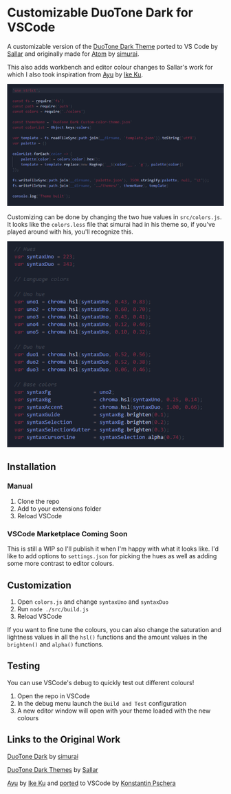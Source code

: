 # Customizable DuoTone Dark for VSCode

A customizable version of the [DuoTone Dark Theme](https://github.com/sallar/vscode-duotone-dark) ported to VS Code by [Sallar](https://github.com/sallar) and originally made for [Atom](https://github.com/simurai/duotone-dark-syntax) by [simurai](https://github.com/simurai).

This also adds workbench and editor colour changes to Sallar's work for which I also took inspiration from [Ayu](https://github.com/dempfi/ayu) by [Ike Ku](https://github.com/dempfi).

![syntax screenshot](https://raw.githubusercontent.com/shivan-vickers/vscode-duotone-custom/master/assets/screenshot.png)

Customizing can be done by changing the two hue values in `src/colors.js`. It looks like the `colors.less` file that simurai had in his theme so, if you've played around with his, you'll recognize this.

![colors.js screenshot](https://raw.githubusercontent.com/shivan-vickers/vscode-duotone-custom/master/assets/colors.png)

## Installation

### Manual

1. Clone the repo
2. Add to your extensions folder
3. Reload VSCode

### VSCode Marketplace Coming Soon

This is still a WIP so I'll publish it when I'm happy with what it looks like. I'd like to add options to `settings.json` for picking the hues as well as adding some more contrast to editor colours.

## Customization

1. Open `colors.js` and change `syntaxUno` and `syntaxDuo`
2. Run `node ./src/build.js`
3. Reload VSCode

If you want to fine tune the colours, you can also change the saturation and lightness values in all the `hsl()` functions and the amount values in the `brighten()` and `alpha()` functions.

## Testing

You can use VSCode's debug to quickly test out different colours!

1. Open the repo in VSCode
2. In the debug menu launch the `Build and Test` configuration
3. A new editor window will open with your theme loaded with the new colours

## Links to the Original Work

[DuoTone Dark](https://github.com/simurai/duotone-dark-syntax) by [simurai](https://github.com/simurai)

[DuoTone Dark Themes](https://github.com/sallar/vscode-duotone-dark) by [Sallar](https://github.com/sallar)

[Ayu](https://github.com/dempfi/ayu) by [Ike Ku](https://github.com/dempfi) and [ported](https://github.com/ayu-theme/vscode-ayu) to VSCode by [Konstantin Pschera](https://github.com/k15a)
